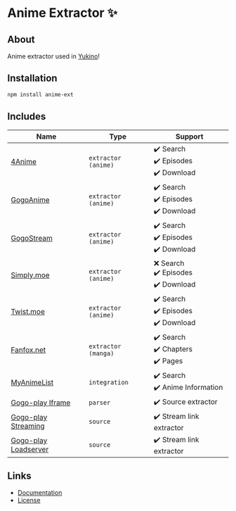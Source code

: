# Anime Extractor ✨

## About

Anime extractor used in [Yukino](https://zyrouge.github.io/yukino)!

## Installation

```bash
npm install anime-ext
```

## Includes

| Name                                                                  | Type                | Support                                  |
| --------------------------------------------------------------------- | ------------------- | ---------------------------------------- |
| [4Anime](./lib/extractors/anime/4anime.ts)                            | `extractor (anime)` | ✔️ Search <br>✔️ Episodes<br>✔️ Download |
| [GogoAnime](./lib/extractors/anime/gogoanime.ts)                      | `extractor (anime)` | ✔️ Search <br>✔️ Episodes<br>✔️ Download |
| [GogoStream](./lib/extractors/anime/gogostream.ts)                    | `extractor (anime)` | ✔️ Search <br>✔️ Episodes<br>✔️ Download |
| [Simply.moe](./lib/extractors/anime/simplydotmoe.ts)                  | `extractor (anime)` | ❌ Search <br>✔️ Episodes<br>✔️ Download |
| [Twist.moe](./lib/extractors/anime/twistdotmoe.ts)                    | `extractor (anime)` | ✔️ Search <br>✔️ Episodes<br>✔️ Download |
| [Fanfox.net](./lib/extractors/manga/fanfox.ts)                        | `extractor (manga)` | ✔️ Search <br>✔️ Chapters<br>✔️ Pages    |
| [MyAnimeList](./lib/integrations/myanimelist)                         | `integration`       | ✔️ Search <br>✔️ Anime Information       |
| [Gogo-play Iframe](./lib/extractors/parsers/gogoplay-iframe.ts)       | `parser`            | ✔️ Source extractor                      |
| [Gogo-play Streaming](./lib/extractors/sources/gogoplay-streaming.ts) | `source`            | ✔️ Stream link extractor                 |
| [Gogo-play Loadserver](./lib/extractors/sources/gogoplay-load.ts)     | `source`            | ✔️ Stream link extractor                 |

## Links

-   [Documentation](https://zyrouge.github.io/anime-ext/)
-   [License](./LICENSE)
